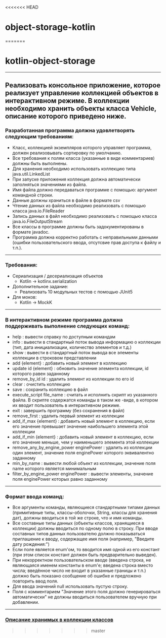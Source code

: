 <<<<<<< HEAD
# object-storage-kotlin
=======
# kotlin-object-storage
---
Реализовать консольное приложение, которое реализует управление коллекцией объектов в интерактивном режиме. В коллекции необходимо хранить объекты класса Vehicle, описание которого приведено ниже.
---
### Разработанная программа должна удовлетворять следующим требованиям:
  - Класс, коллекцией экземпляров которого управляет программа, должен реализовывать сортировку по умолчанию.
  - Все требования к полям класса (указанные в виде комментариев) должны быть выполнены.
  - Для хранения необходимо использовать коллекцию типа java.util.LinkedList
  - При запуске приложения коллекция должна автоматически заполняться значениями из файла.
  - Имя файла должно передаваться программе с помощью: аргумент командной строки.
  - Данные должны храниться в файле в формате csv
  - Чтение данных из файла необходимо реализовать с помощью класса java.io.FileReader
  - Запись данных в файл необходимо реализовать с помощью класса java.io.FileOutputStream
  - Все классы в программе должны быть задокументированы в формате javadoc.
  - Программа должна корректно работать с неправильными данными (ошибки пользовательского ввода, отсутсвие прав доступа к файлу и т.п.).

---
### Требования:
- Cериализация / десериализация объектов
  - Kotlin -> kotlinx.serialization
- Дополнительное задание:
  - Реализовать 10 модульных тестов с помощью JUnit5
- Для моков:
  - Kotlin -> MockK

---
### В интерактивном режиме программа должна поддерживать выполнение следующих команд:

  - help : вывести справку по доступным командам
  - info : вывести в стандартный поток вывода информацию о коллекции (тип, дата инициализации, количество элементов и т.д.)
  - show : вывести в стандартный поток вывода все элементы коллекции в строковом представлении
  - add {element} : добавить новый элемент в коллекцию
  - update id {element} : обновить значение элемента коллекции, id которого равен заданному
  - remove_by_id id : удалить элемент из коллекции по его id
  - clear : очистить коллекцию
  - save : сохранить коллекцию в файл
  - execute_script file_name : считать и исполнить скрипт из указанного файла. В скрипте содержатся команды в таком же   -виде, в котором их вводит пользователь в интерактивном режиме.
  - exit : завершить программу (без сохранения в файл)
  - remove_first : удалить первый элемент из коллекции
  - add_if_max {element} : добавить новый элемент в коллекцию, если его значение превышает значение наибольшего элемента этой коллекции
  - add_if_min {element} : добавить новый элемент в коллекцию, если его значение меньше, чем у наименьшего элемента этой коллекции
  - remove_any_by_engine_power enginePower : удалить из коллекции один элемент, значение поля enginePower которого эквивалентно заданному
  - min_by_name : вывести любой объект из коллекции, значение поля name которого является минимальным
  - filter_by_engine_power enginePower : вывести элементы, значение поля enginePower которых равно заданному

---
### Формат ввода команд:

  - Все аргументы команды, являющиеся стандартными типами данных (примитивные типы, классы-оболочки, String, классы для хранения дат), должны вводиться в той же строке, что и имя команды.
  - Все составные типы данных (объекты классов, хранящиеся в коллекции) должны вводиться по одному полю в строку.
При вводе составных типов данных пользователю должно показываться приглашение к вводу, содержащее имя поля (например, "Введите дату рождения:")
  - Если поле является enum'ом, то вводится имя одной из его констант (при этом список констант должен быть предварительно выведен).
  - При некорректном пользовательском вводе (введена строка, не являющаяся именем константы в enum'е; введена строка вместо числа; введённое число не входит в указанные границы и т.п.) должно быть показано сообщение об ошибке и предложено повторить ввод поля.
  - Для ввода значений null использовать пустую строку.
  - Поля с комментарием "Значение этого поля должно генерироваться автоматически" не должны вводиться пользователем вручную при добавлении.

---
### [Описание хранимых в коллекции классов](tasks/)

>>>>>>> master
